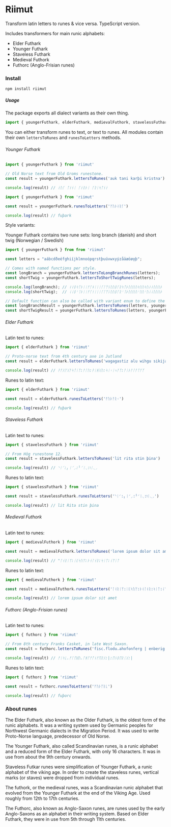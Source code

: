 # Riimut

Transform latin letters to runes &amp; vice versa. TypeScript version.

Includes transformers for main runic alphabets:

- Elder Futhark
- Younger Futhark
- Staveless Futhark
- Medieval Futhork
- Futhorc (Anglo-Frisian runes)

### Install

`npm install riimut`

##### Usage

The package exports all dialect variants as their own thing.

```javascript
import { youngerFuthark, elderFuthark, medievalFuthork, stavelessFuthark, futhorc } from 'riimut'
```

You can either transform runes to text, or text to runes. All modules contain their own `lettersToRunes` and `runesToLetters` methods.


###### Younger Futhark

```javascript
import { youngerFuthark } from 'riimut'

// Old Norse text from Old Groms runestone.
const result = youngerFuthark.lettersToRunes('auk tani karþi kristna')

console.log(result) // ᛅᚢᚴ ᛏᛅᚾᛁ ᚴᛅᚱᚦᛁ ᚴᚱᛁᛋᛏᚾᛅ
```

```javascript
import { youngerFuthark } from 'riimut'

const result = youngerFuthark.runesToLetters('ᚠᚢᚦᛅᚱᚴ')

console.log(result) // fuþark
```

Style variants:

Younger Futhark contains two rune sets: long branch (danish) and short twig (Norwegian / Swedish)

```javascript
import { youngerFuthark } from from 'riimut'

const letters = "aábcdðeéfghiíjklmnoópqrstþuúvwxyýzåäæöøǫþ";

// Comes with named functions per style.
const longBranch = youngerFuthark.lettersToLongBranchRunes(letters);
const shortTwig = youngerFuthark.lettersToShortTwigRunes(letters);

console.log(longBranch); // ᛅᛅᛒᛋᛏᚦᛁᛁᚠᚴᚼᛁᛁᛁᚴᛚᛘᚾᚢᚢᛒᚴᚱᛋᛏᚦᚢᚢᚢᚢᛋᚢᚢᛋᚢᛅᛅᚢᚢᚢᚦ
console.log(shortTwig);  // ᛆᛆᛒᛌᛐᚦᛁᛁᚠᚴᚽᛁᛁᛁᚴᛚᛘᚿᚢᚢᛒᚴᚱᛌᛐᚦᚢᚢᚢᚢᛌᚢᚢᛌᚢᛆᛆᚢᚢᚢᚦ

// Default function can also be called with variant enum to define the runeset.
const longBranchResult = youngerFuthark.lettersToRunes(letters, youngerFuthark.Variant.longBranch)
const shortTwigResult = youngerFuthark.lettersToRunes(letters, youngerFuthark.Variant.shortTwig)
```

###### Elder Futhark

Latin text to runes:

```javascript
import { elderFuthark } from 'riimut'

// Proto-norse text from 4th century axe in Jutland
const result = elderFuthark.lettersToRunes('wagagastiz alu wihgu sikijaz aiþalataz')

console.log(result) // ᚹᚨᚷᚨᚷᚨᛋᛏᛁᛉ:ᚨᛚᚢ:ᚹᛁᚻᚷᚢ:ᛋᛁᚲᛁᛃᚨᛉ:ᚨᛁᚦᚨᛚᚨᛏᚨᛉ
```

Runes to latin text:

```javascript
import { elderFuthark } from 'riimut'

const result = elderFuthark.runesToLetters('ᚠᚢᚦᚨᚱᚲ')

console.log(result) // fuþark
```

###### Staveless Futhark

Latin text to runes:

```typescript
import { stavelessFuthark } from 'riimut'

// From Hög runestone 12.
const result = stavelessFuthark.lettersToRunes('lit rita stin þina')

console.log(result) // ⸌ᛁ⸍:⡄ᛁ⸍⸝:╵⸍ᛁ⸜:וᛁ⸜⸝
```

Runes to latin text:

```typescript
import { stavelessFuthark } from 'riimut'

const result = stavelessFuthark.runesToLetters('⸌ᛁ⸍:⡄ᛁ⸍⸝:╵⸍ᛁ⸜:וᛁ⸜⸝')

console.log(result) // lit Rita stin þina
```

###### Medieval Futhork

Latin text to runes:

```javascript
import { medievalFuthork } from 'riimut'

const result = medievalFuthork.lettersToRunes('lorem ipsum dolor sit amet')

console.log(result) // "ᛚᚮᚱᛁᛘ:ᛁᛕᛋᚢᛘ:ᚦᚮᛚᚮᚱ:ᛋᛁᛏ:ᛆᛘᛁᛏ
```

Runes to latin text:

```javascript
import { medievalFuthork } from 'riimut'

const result = medievalFuthork.runesToLetters('ᛚᚮᚱᛁᛘ:ᛁᛕᛋᚢᛘ:ᚦᚮᛚᚮᚱ:ᛋᛁᛏ:ᛆᛘᛁᛏ')

console.log(result) // lorem ipsum dolor sit amet
```

###### Futhorc (Anglo-Frisian runes)

Latin text to runes:

```javascript
import { futhorc } from 'riimut'

// From 8th century Franks Casket, in late West Saxon.
const result = futhorc.lettersToRunes('fisc.flodu.ahofonferg | enberig |')

console.log(result) // ᚠᛁᛋᚳ.ᚠᛚᚩᛞᚢ.ᚪᚻᚩᚠᚩᚾᚠᛖᚱᚷ:|:ᛖᚾᛒᛖᚱᛁᚷ:|
```

Runes to latin text:

```javascript
import { futhorc } from 'riimut'

const result = futhorc.runesToLetters('ᚠᚢᚦᚩᚱᚳ')

console.log(result) // fuþorc
```

### About runes

The Elder Futhark, also known as the Older Futhark, is the oldest form of the runic alphabets. It was a writing system used by Germanic peoples for Northwest Germanic dialects in the Migration Period. It was used to write Proto-Norse language, predecessor of Old Norse.

The Younger Futhark, also called Scandinavian runes, is a runic alphabet and a reduced form of the Elder Futhark, with only 16 characters. It was in use from about the 9th century onwards.

Staveless Futkar runes were simplification of Younger Futhark, a runic alphabet of the viking age. In order to create the staveless runes, vertical marks (or staves) were dropped from individual runes.

The futhork, or the medieval runes, was a Scandinavian runic alphabet that evolved from the Younger Futhark at the end of the Viking Age. Used roughly from 12th to 17th centuries.

The Futhorc, also known as Anglo-Saxon runes, are runes used by the early Anglo-Saxons as an alphabet in their writing system. Based on Elder Futhark, they were in use from 5th through 11th centuries.
